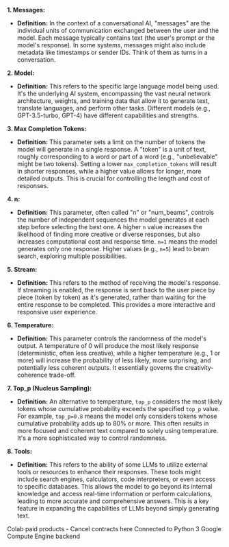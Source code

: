 **1. Messages:**

* **Definition:**  In the context of a conversational AI, "messages" are the individual units of communication exchanged between the user and the model.  Each message typically contains text (the user's prompt or the model's response).  In some systems, messages might also include metadata like timestamps or sender IDs.  Think of them as turns in a conversation.

**2. Model:**

* **Definition:** This refers to the specific large language model being used.  It's the underlying AI system, encompassing the vast neural network architecture, weights, and training data that allow it to generate text, translate languages, and perform other tasks.  Different models (e.g., GPT-3.5-turbo, GPT-4) have different capabilities and strengths.

**3. Max Completion Tokens:**

* **Definition:**  This parameter sets a limit on the number of tokens the model will generate in a single response.  A "token" is a unit of text, roughly corresponding to a word or part of a word (e.g., "unbelievable" might be two tokens).  Setting a lower `max_completion_tokens` will result in shorter responses, while a higher value allows for longer, more detailed outputs.  This is crucial for controlling the length and cost of responses.

**4. n:**

* **Definition:**  This parameter, often called "n" or "num_beams", controls the number of independent sequences the model generates at each step before selecting the best one.  A higher `n` value increases the likelihood of finding more creative or diverse responses, but also increases computational cost and response time.  `n=1` means the model generates only one response.  Higher values (e.g., `n=5`) lead to beam search, exploring multiple possibilities.

**5. Stream:**

* **Definition:** This refers to the method of receiving the model's response.  If streaming is enabled, the response is sent back to the user piece by piece (token by token) as it's generated, rather than waiting for the entire response to be completed.  This provides a more interactive and responsive user experience.

**6. Temperature:**

* **Definition:** This parameter controls the randomness of the model's output.  A temperature of 0 will produce the most likely response (deterministic, often less creative), while a higher temperature (e.g., 1 or more) will increase the probability of less likely, more surprising, and potentially less coherent outputs.  It essentially governs the creativity-coherence trade-off.

**7. Top_p (Nucleus Sampling):**

* **Definition:**  An alternative to temperature, `top_p` considers the most likely tokens whose cumulative probability exceeds the specified `top_p` value.  For example, `top_p=0.8` means the model only considers tokens whose cumulative probability adds up to 80% or more.  This often results in more focused and coherent text compared to solely using temperature.  It's a more sophisticated way to control randomness.

**8. Tools:**

* **Definition:**  This refers to the ability of some LLMs to utilize external tools or resources to enhance their responses.  These tools might include search engines, calculators, code interpreters, or even access to specific databases.  This allows the model to go beyond its internal knowledge and access real-time information or perform calculations, leading to more accurate and comprehensive answers.  This is a key feature in expanding the capabilities of LLMs beyond simply generating text.

Colab paid products - Cancel contracts here
Connected to Python 3 Google Compute Engine backend
